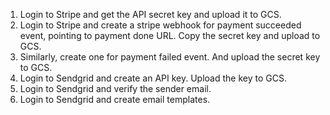 1. Login to Stripe and get the API secret key and upload it to GCS.
1. Login to Stripe and create a stripe webhook for payment succeeded event, pointing to payment done URL. Copy the secret key and upload to GCS.
1. Similarly, create one for payment failed event. And upload the secret key to GCS.
1. Login to Sendgrid and create an API key. Upload the key to GCS.
1. Login to Sendgrid and verify the sender email.
1. Login to Sendgrid and create email templates.

